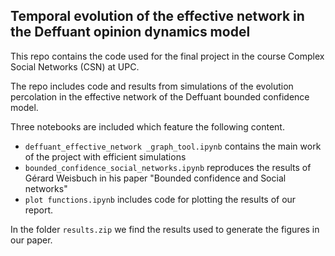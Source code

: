 ## Temporal evolution of the effective network in the Deffuant opinion dynamics model

This repo contains the code used for the final project in the course Complex Social Networks (CSN) at UPC.

The repo includes code and results from simulations of the evolution percolation in the effective network of the Deffuant bounded confidence model.

Three notebooks are included which feature the following content.

* `deffuant_effective_network _graph_tool.ipynb` contains the main work of the project with efficient simulations
* `bounded_confidence_social_networks.ipynb` reproduces the results of Gérard Weisbuch in his paper "Bounded confidence and Social networks"
* `plot functions.ipynb` includes code for plotting the results of our report.

In the folder `results.zip` we find the results used to generate the figures in our paper.